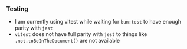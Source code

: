 ### Testing

- I am currently using vitest while waiting for `bun:test` to have enough parity with `jest`
- `vitest` does not have full parity with `jest` to things like `.not.toBeInTheDocument()` are not available

